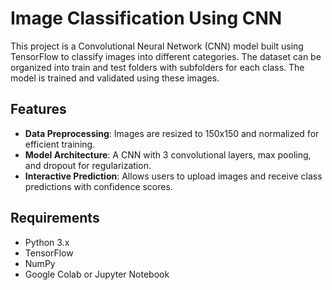# Image Classification Using CNN

This project is a Convolutional Neural Network (CNN) model built using TensorFlow to classify images into different categories. The dataset can be organized into train and test folders with subfolders for each class. The model is trained and validated using these images.

## Features
- **Data Preprocessing**: Images are resized to 150x150 and normalized for efficient training.
- **Model Architecture**: A CNN with 3 convolutional layers, max pooling, and dropout for regularization.
- **Interactive Prediction**: Allows users to upload images and receive class predictions with confidence scores.

## Requirements
- Python 3.x
- TensorFlow
- NumPy
- Google Colab or Jupyter Notebook


  
